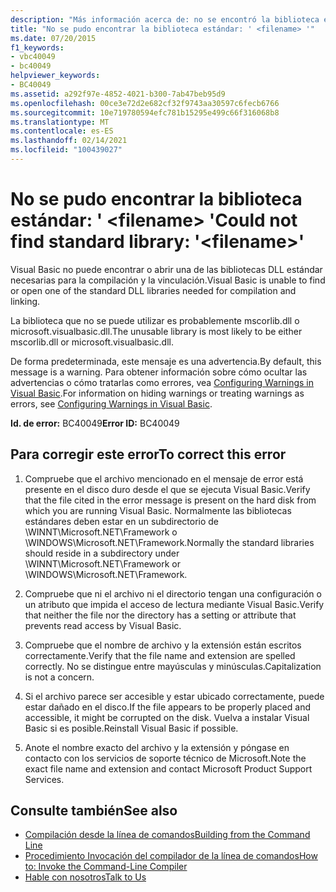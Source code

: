 ```yaml
---
description: "Más información acerca de: no se encontró la biblioteca estándar: ' <filename> '"
title: "No se pudo encontrar la biblioteca estándar: ' <filename> '"
ms.date: 07/20/2015
f1_keywords:
- vbc40049
- bc40049
helpviewer_keywords:
- BC40049
ms.assetid: a292f97e-4852-4021-b300-7ab47beb95d9
ms.openlocfilehash: 00ce3e72d2e682cf32f9743aa30597c6fecb6766
ms.sourcegitcommit: 10e719780594efc781b15295e499c66f316068b8
ms.translationtype: MT
ms.contentlocale: es-ES
ms.lasthandoff: 02/14/2021
ms.locfileid: "100439027"
---
```

# <a name="could-not-find-standard-library-filename"></a><span data-ttu-id="6a824-103">No se pudo encontrar la biblioteca estándar: ' \<filename> '</span><span class="sxs-lookup"><span data-stu-id="6a824-103">Could not find standard library: '\<filename>'</span></span>

<span data-ttu-id="6a824-104">Visual Basic no puede encontrar o abrir una de las bibliotecas DLL estándar necesarias para la compilación y la vinculación.</span><span class="sxs-lookup"><span data-stu-id="6a824-104">Visual Basic is unable to find or open one of the standard DLL libraries needed for compilation and linking.</span></span>  
  
 <span data-ttu-id="6a824-105">La biblioteca que no se puede utilizar es probablemente mscorlib.dll o microsoft.visualbasic.dll.</span><span class="sxs-lookup"><span data-stu-id="6a824-105">The unusable library is most likely to be either mscorlib.dll or microsoft.visualbasic.dll.</span></span>  
  
 <span data-ttu-id="6a824-106">De forma predeterminada, este mensaje es una advertencia.</span><span class="sxs-lookup"><span data-stu-id="6a824-106">By default, this message is a warning.</span></span> <span data-ttu-id="6a824-107">Para obtener información sobre cómo ocultar las advertencias o cómo tratarlas como errores, vea [Configuring Warnings in Visual Basic](/visualstudio/ide/configuring-warnings-in-visual-basic).</span><span class="sxs-lookup"><span data-stu-id="6a824-107">For information on hiding warnings or treating warnings as errors, see [Configuring Warnings in Visual Basic](/visualstudio/ide/configuring-warnings-in-visual-basic).</span></span>  
  
 <span data-ttu-id="6a824-108">**Id. de error:** BC40049</span><span class="sxs-lookup"><span data-stu-id="6a824-108">**Error ID:** BC40049</span></span>  
  
## <a name="to-correct-this-error"></a><span data-ttu-id="6a824-109">Para corregir este error</span><span class="sxs-lookup"><span data-stu-id="6a824-109">To correct this error</span></span>  
  
1. <span data-ttu-id="6a824-110">Compruebe que el archivo mencionado en el mensaje de error está presente en el disco duro desde el que se ejecuta Visual Basic.</span><span class="sxs-lookup"><span data-stu-id="6a824-110">Verify that the file cited in the error message is present on the hard disk from which you are running Visual Basic.</span></span> <span data-ttu-id="6a824-111">Normalmente las bibliotecas estándares deben estar en un subdirectorio de \WINNT\Microsoft.NET\Framework o \WINDOWS\Microsoft.NET\Framework.</span><span class="sxs-lookup"><span data-stu-id="6a824-111">Normally the standard libraries should reside in a subdirectory under \WINNT\Microsoft.NET\Framework or \WINDOWS\Microsoft.NET\Framework.</span></span>  
  
2. <span data-ttu-id="6a824-112">Compruebe que ni el archivo ni el directorio tengan una configuración o un atributo que impida el acceso de lectura mediante Visual Basic.</span><span class="sxs-lookup"><span data-stu-id="6a824-112">Verify that neither the file nor the directory has a setting or attribute that prevents read access by Visual Basic.</span></span>  
  
3. <span data-ttu-id="6a824-113">Compruebe que el nombre de archivo y la extensión están escritos correctamente.</span><span class="sxs-lookup"><span data-stu-id="6a824-113">Verify that the file name and extension are spelled correctly.</span></span> <span data-ttu-id="6a824-114">No se distingue entre mayúsculas y minúsculas.</span><span class="sxs-lookup"><span data-stu-id="6a824-114">Capitalization is not a concern.</span></span>  
  
4. <span data-ttu-id="6a824-115">Si el archivo parece ser accesible y estar ubicado correctamente, puede estar dañado en el disco.</span><span class="sxs-lookup"><span data-stu-id="6a824-115">If the file appears to be properly placed and accessible, it might be corrupted on the disk.</span></span> <span data-ttu-id="6a824-116">Vuelva a instalar Visual Basic si es posible.</span><span class="sxs-lookup"><span data-stu-id="6a824-116">Reinstall Visual Basic if possible.</span></span>  
  
5. <span data-ttu-id="6a824-117">Anote el nombre exacto del archivo y la extensión y póngase en contacto con los servicios de soporte técnico de Microsoft.</span><span class="sxs-lookup"><span data-stu-id="6a824-117">Note the exact file name and extension and contact Microsoft Product Support Services.</span></span>  
  
## <a name="see-also"></a><span data-ttu-id="6a824-118">Consulte también</span><span class="sxs-lookup"><span data-stu-id="6a824-118">See also</span></span>

- [<span data-ttu-id="6a824-119">Compilación desde la línea de comandos</span><span class="sxs-lookup"><span data-stu-id="6a824-119">Building from the Command Line</span></span>](../reference/command-line-compiler/building-from-the-command-line.md)
- [<span data-ttu-id="6a824-120">Procedimiento Invocación del compilador de la línea de comandos</span><span class="sxs-lookup"><span data-stu-id="6a824-120">How to: Invoke the Command-Line Compiler</span></span>](../reference/command-line-compiler/how-to-invoke-the-command-line-compiler.md)
- [<span data-ttu-id="6a824-121">Hable con nosotros</span><span class="sxs-lookup"><span data-stu-id="6a824-121">Talk to Us</span></span>](/visualstudio/ide/feedback-options)
